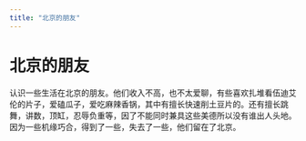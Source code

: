 ```yaml
---
title: "北京的朋友"
---
```

# 北京的朋友

认识一些生活在北京的朋友。他们收入不高，也不太爱聊，有些喜欢扎堆看伍迪艾伦的片子，爱磕瓜子，爱吃麻辣香锅，其中有擅长快速削土豆片的。还有擅长跳舞，讲数，顶缸，忍辱负重等，因了不能同时兼具这些美德所以没有谁出人头地。因为一些机缘巧合，得到了一些，失去了一些，他们留在了北京。


